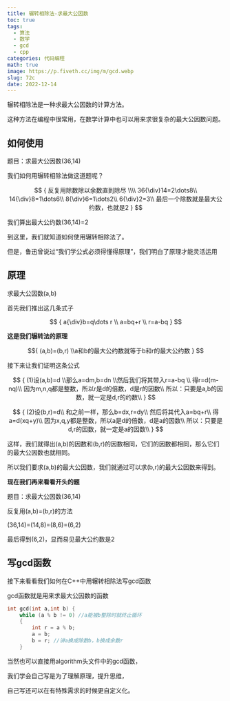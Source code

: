 ```yaml
---
title: 辗转相除法-求最大公因数
toc: true
tags:
  - 算法
  - 数学
  - gcd
  - cpp
categories: 代码编程
math: true
image: https://p.fiveth.cc/img/m/gcd.webp
slug: 72c
date: 2022-12-14
---
```


辗转相除法是一种求最大公因数的计算方法。

这种方法在编程中很常用，在数学计算中也可以用来求很复杂的最大公因数问题。

## 如何使用

题目：求最大公因数(36,14)

我们如何用辗转相除法做这道题呢？

$$
{
反复用除数除以余数直到除尽 \\\\
36{\div}14=2\dots8\\
14{\div}8=1\dots6\\
8{\div}6=1\dots2\\
6{\div}2=3\\
最后一个除数就是最大公约数，也就是2
}
$$

我们算出最大公约数(36,14)=2

到这里，我们就知道如何使用辗转相除法了。

但是，鲁迅曾说过“我们学公式必须得懂得原理”，我们明白了原理才能灵活运用

## 原理

求最大公因数(a,b)

首先我们推出这几条式子

$$
{
a{\div}b=q\dots r \\
a=bq+r \\
r=a-bq
}
$$

**这是我们辗转法的原理**

$${
(a,b)=(b,r) \\a和b的最大公约数就等于b和r的最大公约数
}
$$

接下来让我们证明这条公式

$$
{
(1)设(a,b)=d \\那么a=dm,b=dn \\然后我们将其带入r=a-bq \\
得r=d(m-nq)\\
因为m,n,q都是整数，所以r是d的倍数，d是r的因数\\
所以：只要是a,b的因数，就一定是d,r的约数\\
}
$$

$$
{
(2)设(b,r)=d\\
和之前一样，那么b=dx,r=dy\\
然后将其代入a=bq+r\\
得a=d(xq+y)\\
因为x,q,y都是整数，所以a是d的倍数，d是a的因数\\
所以：只要是d,r的因数，就一定是a的因数\\
}
$$

这样，我们就得出(a,b)的因数和(b,r)的因数相同，它们的因数都相同，那么它们的最大公因数也就相同。

所以我们要求(a,b)的最大公因数，我们就通过可以求(b,r)的最大公因数来得到。

**现在我们再来看看开头的题**

题目：求最大公因数(36,14)

反复用(a,b)=(b,r)的方法

(36,14)=(14,8)=(8,6)=(6,2)

最后得到(6,2)，显而易见最大公约数是2

## 写gcd函数

接下来看看我们如何在C++中用辗转相除法写gcd函数

gcd函数就是用来求最大公因数的函数

```cpp
int gcd(int a,int b) {
	while (a % b != 0) //a能被b整除时就终止循环
    {
		int r = a % b;
		a = b;
		b = r; //讲a换成除数b，b换成余数r
	}
```

当然也可以直接用algorithm头文件中的gcd函数，

我们学会自己写是为了理解原理，提升思维，

自己写还可以在有特殊需求的时候更自定义化。
